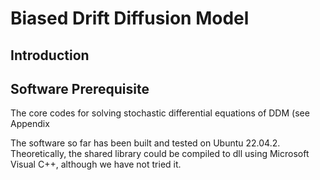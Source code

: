 # Biased Drift Diffusion Model
## Introduction


## Software Prerequisite
The core codes for solving stochastic differential equations of DDM (see Appendix 



The software so far has been built and tested on Ubuntu 22.04.2. Theoretically, the shared library could be compiled to dll using Microsoft Visual C++, although we have not tried it.
